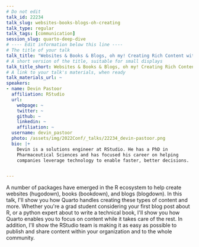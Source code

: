 ```yaml
---
# Do not edit
talk_id: 22234
talk_slug: websites-books-blogs-oh-creating
talk_type: regular
talk_tags: [communication]
session_slug: quarto-deep-dive
# ---- Edit information below this line ----
# The title of your talk
talk_title: "Websites & Books & Blogs, oh my! Creating Rich Content with Quarto"
# A short version of the title, suitable for small displays
talk_title_short: Websites & Books & Blogs, oh my! Creating Rich Content with Quarto
# A link to your talk's materials, when ready
talk_materials_url: ~
speakers:
- name: Devin Pastoor
  affiliation: RStudio
  url:
    webpage: ~
    twitter: ~
    github: ~
    linkedin: ~
    affiliation: ~
  username: devin_pastoor
  photo: /assets/img/2022Conf/_talks/22234_devin-pastoor.png
  bio: |+
    Devin is a solutions engineer at RStudio. He has a PhD in
    Pharmaceutical Sciences and has focused his career on helping
    companies leverage technology to enable faster, better decisions.


---
```


<!-- ABSTRACT ----
Please write abstract below. You may use simple markdown (links, code style, bold, italics)
-->

A number of packages have emerged in the R ecosystem to help create websites
(hugodown), books (bookdown), and blogs (blogdown). In this talk, I'll show
you how Quarto handles creating these types of content and more. Whether you're
a grad student considering your first blog post about R, or a python expert
about to write a technical book, I'll show you how Quarto enables you to focus
on content while it takes care of the rest. In addition, I'll show the RStudio
team is making it as easy as possible to publish and share content within your
organization and to the whole community.
